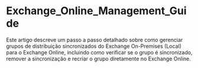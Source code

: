 # Exchange_Online_Management_Guide
Este artigo descreve um passo a passo detalhado sobre como gerenciar grupos de distribuição sincronizados do Exchange On-Premises (Local) para o Exchange Online, incluindo como verificar se o grupo é sincronizado, remover a sincronização e recriar o grupo diretamente no Exchange Online.
